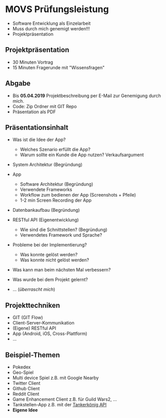 # MOVS Prüfungsleistung

- Software Entwicklung als Einzelarbeit
- Muss durch mich genemigt werden!!!
- Projektpräsentation

## Projektpräsentation

- 30 Minuten Vortrag
- 15 Minuten Fragerunde mit "Wissensfragen"

## Abgabe

- Bis **05.04.2019** Projektbeschreibung per E-Mail zur Genemigung durch mich.
- Code: Zip Ordner mit GIT Repo
- Präsentation als PDF

## Präsentationsinhalt

- Was ist die Idee der App?

  - Welches Szenario erfüllt die App?
  - Warum sollte ein Kunde die App nutzen? Verkaufsargument

- System Architektur (Begründung)

- App

  - Software Architektur (Begründung)
  - Verwendete Frameworks
  - Workflow zum bedienen der App (Screenshots + Pfeile)
  - 1-2 min Screen Recording der App

- Datenbankaufbau (Begründung)

- RESTful API (Eigenentwicklung)

  - Wie sind die Schnittstellen? (Begründung)
  - Verwendetes Framework und Sprache?

- Probleme bei der Implementierung?

  - Was konnte gelöst werden?
  - Was konnte nicht gelöst werden?

- Was kann man beim nächsten Mal verbessern?

- Was wurde bei dem Projekt gelernt?

- ... (_überrascht mich_)

## Projekttechniken

- GIT (GIT Flow)
- Client-Server-Kommunikation
- (Eigene) RESTful API
- App (Android, iOS, Cross-Plattform)
- ...

## Beispiel-Themen

- Pokedex
- Geo-Spiel
- Multi device Spiel z.B. mit Google Nearby
- Twitter Client
- Github Client
- Reddit Client
- Game Enhancement Client z.B. für Guild Wars2, ...
- Tankstellen-App z.B. mit der [Tankerkönig API][tkapi]
- **Eigene Idee**

[tkapi]: https://creativecommons.tankerkoenig.de/
